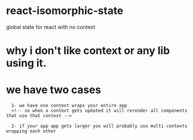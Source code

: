 # react-isomorphic-state
global state for react with no context

# why i don't like context or any lib using it.

# we have two cases 
```
  1- we have one context wraps your entire app
  <!-- so when a context gets updated it will rerender all components that use that context -->

  2- if your app app gets larger you will probably use multi contexts wrapping each other    
```


